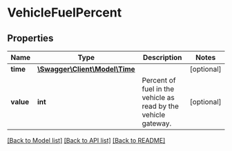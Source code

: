 # VehicleFuelPercent

## Properties
Name | Type | Description | Notes
------------ | ------------- | ------------- | -------------
**time** | [**\Swagger\Client\Model\Time**](Time.md) |  | [optional] 
**value** | **int** | Percent of fuel in the vehicle as read by the vehicle gateway. | [optional] 

[[Back to Model list]](../README.md#documentation-for-models) [[Back to API list]](../README.md#documentation-for-api-endpoints) [[Back to README]](../README.md)


